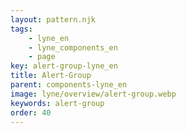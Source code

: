 ```yaml
---
layout: pattern.njk
tags: 
    - lyne_en
    - lyne_components_en
    - page
key: alert-group-lyne_en
title: Alert-Group
parent: components-lyne_en
image: lyne/overview/alert-group.webp
keywords: alert-group
order: 40
---
```

